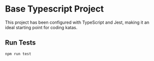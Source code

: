 # Base Typescript Project

This project has been configured with TypeScript and Jest, making it an ideal starting point for coding katas.

## Run Tests

```
npm run test
```